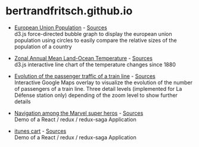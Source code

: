 # bertrandfritsch.github.io

* [European Union Population](/european-union-population) - [Sources](https://github.com/BertrandFritsch/data-vis/tree/european-union-population) <br />
d3.js force-directed bubble graph to display the european union population using circles to easily compare the relative sizes of the population of a country

* [Zonal Annual Mean Land-Ocean Temperature](/annual-temperature-change) - [Sources](https://github.com/BertrandFritsch/data-vis/tree/annual-temperature-change) <br />
d3.js interactive line chart of the temperature changes since 1880

* [Evolution of the passenger traffic of a train line](/info-traffic) - [Sources](https://github.com/BertrandFritsch/train-status) <br />
Interactive Google Maps overlay to visualize the evolution of the number of passengers of a train line. Three detail levels (implemented for La Défense station only) depending of the zoom level to show further details

* [Navigation among the Marvel super heros](/marvel-super-heroes) - [Sources](https://github.com/BertrandFritsch/marvel-super-heroes) <br />
Demo of a React / redux / redux-saga Application

* [itunes cart](/itunes-cart) - [Sources](https://github.com/BertrandFritsch/itunes-cart) <br />
Demo of a React / redux / redux-saga Application
